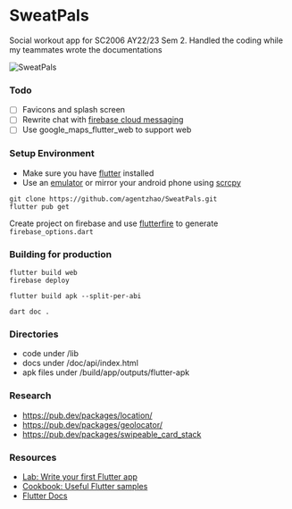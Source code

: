 # SweatPals

Social workout app for SC2006 AY22/23 Sem 2. Handled the coding while my teammates wrote the documentations

![SweatPals](https://user-images.githubusercontent.com/20024592/230425908-805d7fcf-f5f5-4414-81d3-c5e300d27424.png)

### Todo

- [ ] Favicons and splash screen
- [ ] Rewrite chat with [firebase cloud messaging](https://firebase.google.com/docs/cloud-messaging/)
- [ ] Use google_maps_flutter_web to support web

### Setup Environment

- Make sure you have [flutter](https://docs.flutter.dev/get-started/install) installed
- Use an [emulator](https://developer.android.com/studio/index.html#command-tools) or mirror your android phone using [scrcpy](https://github.com/Genymobile/scrcpy)

```
git clone https://github.com/agentzhao/SweatPals.git
flutter pub get
```

Create project on firebase and use [flutterfire](https://firebase.flutter.dev/docs/cli/) to generate `firebase_options.dart`

### Building for production

```
flutter build web
firebase deploy

flutter build apk --split-per-abi

dart doc .
```

### Directories

- code under /lib
- docs under /doc/api/index.html
- apk files under /build/app/outputs/flutter-apk

### Research

- https://pub.dev/packages/location/
- https://pub.dev/packages/geolocator/
- https://pub.dev/packages/swipeable_card_stack

### Resources

- [Lab: Write your first Flutter app](https://docs.flutter.dev/get-started/codelab)
- [Cookbook: Useful Flutter samples](https://docs.flutter.dev/cookbook)
- [Flutter Docs](https://docs.flutter.dev/)
